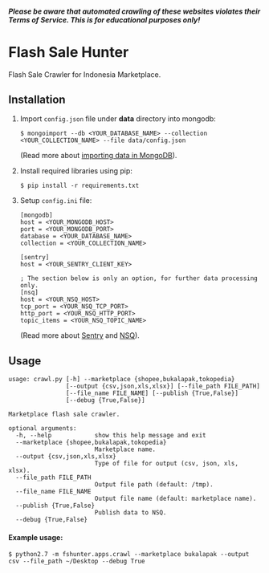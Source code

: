 ##### Please be aware that automated crawling of these websites violates their Terms of Service. This is for educational purposes only!

# Flash Sale Hunter
Flash Sale Crawler for Indonesia Marketplace.

## Installation
1. Import `config.json` file under **data** directory into mongodb:
    ```
    $ mongoimport --db <YOUR_DATABASE_NAME> --collection <YOUR_COLLECTION_NAME> --file data/config.json 
    ```
    (Read more about [importing data in MongoDB](https://docs.mongodb.com/manual/reference/program/mongoimport "MongoDB Help")).
2. Install required libraries using pip:
    ```
    $ pip install -r requirements.txt
    ```

3. Setup `config.ini` file:
    ```
    [mongodb]
    host = <YOUR_MONGODB_HOST>
    port = <YOUR_MONGODB_PORT>
    database = <YOUR_DATABASE_NAME>
    collection = <YOUR_COLLECTION_NAME>
    
    [sentry]
    host = <YOUR_SENTRY_CLIENT_KEY>
    
    ; The section below is only an option, for further data processing only.
    [nsq]
    host = <YOUR_NSQ_HOST>
    tcp_port = <YOUR_NSQ_TCP_PORT>
    http_port = <YOUR_NSQ_HTTP_PORT>
    topic_items = <YOUR_NSQ_TOPIC_NAME>
    ```
    (Read more about [Sentry](https://sentry.io/welcome "Sentry | Error Tracking Software") and [NSQ](https://nsq.io "NSQ - A realtime distributed messaging platform")).
    
## Usage
```
usage: crawl.py [-h] --marketplace {shopee,bukalapak,tokopedia}
                [--output {csv,json,xls,xlsx}] [--file_path FILE_PATH]
                [--file_name FILE_NAME] [--publish {True,False}]
                [--debug {True,False}]

Marketplace flash sale crawler.

optional arguments:
  -h, --help            show this help message and exit
  --marketplace {shopee,bukalapak,tokopedia}
                        Marketplace name.
  --output {csv,json,xls,xlsx}
                        Type of file for output (csv, json, xls, xlsx).
  --file_path FILE_PATH
                        Output file path (default: /tmp).
  --file_name FILE_NAME
                        Output file name (default: marketplace name).
  --publish {True,False}
                        Publish data to NSQ.
  --debug {True,False}
```

#### Example usage:
```
$ python2.7 -m fshunter.apps.crawl --marketplace bukalapak --output csv --file_path ~/Desktop --debug True
```
